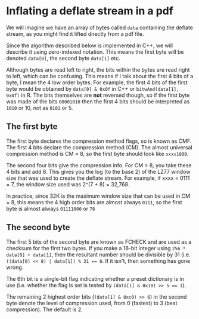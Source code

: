 # Inflating a deflate stream in a pdf

We will imagine we have an array of bytes called `data` containing the deflate stream, as you might find it lifted directly from a pdf file.

Since the algorithm described below is implemented in C++, we will describe it using zero-indexed notation. This means the first byte will be denoted `data[0]`, the second byte `data[1]` etc.

Although bytes are read left to right, the bits within the bytes are read right to left, which can be confusing. This means if I talk about the first 4 bits of a byte, I mean the 4 low order bytes. For example, the first 4 bits of the first byte would be obtained by `data[0] & 0x0f` in C++ or `bitwAnd(data[1], 0x0f)` in R. The bits themselves are **not** reversed though, so if the first byte was made of the bits `00001010` then the first 4 bits should be interpreted as `1010` or 10, not as `0101` or 5.

## The first byte

The first byte declares the compression method flags, so is known as CMF. The first 4 bits declare the compression method (CM). The almost universal compression method is CM = 8, so the first byte should look like `xxxx1000`. 

The second four bits give the compression info. For CM = 8, you take these 4 bits and add 8. This gives you the log (to the base 2) of the LZ77 window size that was used to create the deflate stream. For example, if xxxx = 0111 = 7, the window size used was 2^(7 + 8) = 32,768.

In practice, since 32K is the maximum window size that can be used in CM = 8, this means the 4 high order bits are almost always `0111`, so the first byte is almost always `01111000` or `78`

## The second byte

The first 5 bits of the second byte are known as FCHECK and are used as a checksum for the first two bytes. If you make a 16-bit integer using `256 * data[0] + data[1]`, then the resultant number should be divisible by 31 (i.e. `((data[0] << 8) | data[1]) % 31 == 0`. If it isn't, then something has gone wrong.

The 6th bit is a single-bit flag indicating whether a preset dictionary is in use (i.e. whether the flag is set is tested by `(data[1] & 0x10) >> 5 == 1`).

The remaining 2 highest order bits (`(data[1] & 0xc0) >> 6`) in the second byte denote the level of compression used, from 0 (fastest) to 3 (best compression). The default is 2.

